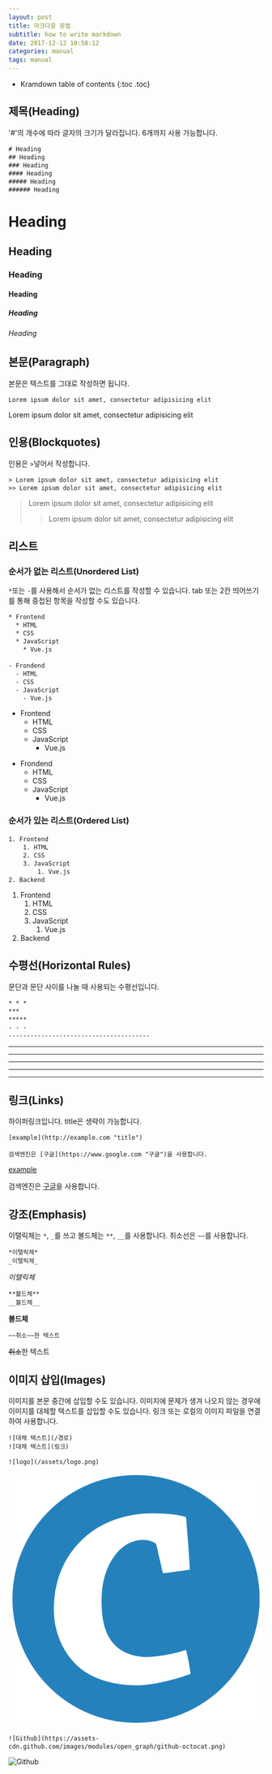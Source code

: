 ```yaml
---
layout: post
title: 마크다운 문법
subtitle: how to write markdown
date: 2017-12-12 10:58:12
categories: manual
tags: manual
---
```


* Kramdown table of contents
{:toc .toc}

## 제목(Heading)

'#'의 개수에 따라 글자의 크기가 달라집니다. 6개까지 사용 가능합니다.
```
# Heading
## Heading
### Heading
#### Heading
##### Heading
###### Heading
```
# Heading
## Heading
### Heading
#### Heading
##### Heading
###### Heading

## 본문(Paragraph)

본문은 텍스트를 그대로 작성하면 됩니다.
```
Lorem ipsum dolor sit amet, consectetur adipisicing elit
```
Lorem ipsum dolor sit amet, consectetur adipisicing elit

## 인용(Blockquotes)

인용은 `>`넣어서 작성합니다.

```
> Lorem ipsum dolor sit amet, consectetur adipisicing elit
>> Lorem ipsum dolor sit amet, consectetur adipisicing elit
```
> Lorem ipsum dolor sit amet, consectetur adipisicing elit
>> Lorem ipsum dolor sit amet, consectetur adipisicing elit

## 리스트

### 순서가 없는 리스트(Unordered List)

`*`또는 `-`를 사용해서 순서가 없는 리스트를 작성할 수 있습니다. tab 또는 2칸 띄어쓰기를 통해 중첩된 항목을 작성할 수도 있습니다.

```
* Frontend
  * HTML
  * CSS
  * JavaScript
    * Vue.js

- Frondend
  - HTML
  - CSS
  - JavaScript
    - Vue.js
```

* Frontend
  * HTML
  * CSS
  * JavaScript
    * Vue.js

- Frondend
  - HTML
  - CSS
  - JavaScript
    - Vue.js

### 순서가 있는 리스트(Ordered List)

```
1. Frontend
    1. HTML
    2. CSS
    3. JavaScript
        1. Vue.js
2. Backend
```

1. Frontend
    1. HTML
    2. CSS
    3. JavaScript
        1. Vue.js
2. Backend

## 수평선(Horizontal Rules)

문단과 문단 사이를 나눌 때 사용되는 수평선입니다.

```
* * *
***
*****
- - -
---------------------------------------
```

* * *
***
*****
- - -
---------------------------------------

## 링크(Links)

하이퍼링크입니다. title은 생략이 가능합니다.

```
[example](http://example.com "title")

검색엔진은 [구글](https://www.google.com "구글")을 사용합니다.
```

[example](http://example.com "title")

검색엔진은 [구글](https://www.google.com "구글")을 사용합니다.

## 강조(Emphasis)

이탤릭체는 `*`, `_`를 쓰고 볼드체는 `**`, `__`를 사용합니다. 취소선은 `~~`를 사용합니다.

```
*이탤릭체*
_이탤릭체_
```

_이탤릭체_

```
**볼드체**
__볼드체__
```

__볼드체__

```
~~취소~~한 텍스트
```

~~취소~~한 텍스트

## 이미지 삽입(Images)

이미지를 본문 중간에 삽입할 수도 있습니다. 이미지에 문제가 생겨 나오지 않는 경우에 이미지를 대체할 텍스트를 삽입할 수도 있습니다. 링크 또는 로컬의 이미지 파일을 연결하여 사용합니다.

```
![대체 텍스트](/경로)
![대체 텍스트](링크)
```

```
![logo](/assets/logo.png)
```
![logo](/assets/logo.png)

```
![Github](https://assets-cdn.github.com/images/modules/open_graph/github-octocat.png)
```

![Github](https://assets-cdn.github.com/images/modules/open_graph/github-octocat.png)
